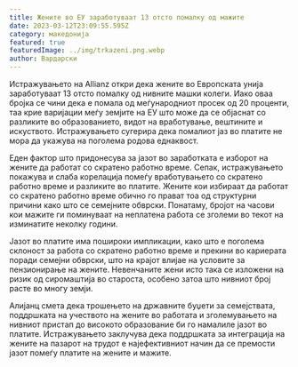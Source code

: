 ```yaml
---
title: Жените во ЕУ заработуваат 13 отсто помалку од мажите
date: 2023-03-12T23:09:55.595Z
category: македонија
featured: true
featuredImage: ../img/trkazeni.png.webp
author: Вардарски
---
```


Истражувањето на Allianz откри дека жените во Европската унија заработуваат 13 отсто помалку од нивните машки колеги. Иако оваа бројка се чини дека е помала од меѓународниот просек од 20 проценти, таа крие варијации меѓу земјите на ЕУ што може да се објаснат со разликите во образованието, видот на вработување, вештините и искуството. Истражувањето сугерира дека помалиот јаз во платите не мора да укажува на поголема родова еднаквост.

Еден фактор што придонесува за јазот во заработката е изборот на жените да работат со скратено работно време. Сепак, истражувањето покажува и слаба корелација помеѓу вработувањето со скратено работно време и разликите во платите. Жените кои избираат да работат со скратено работно време обично го прават тоа од структурни причини како што се семејните обврски. Понатаму, бројот на часови кои мажите ги поминуваат на неплатена работа се зголеми во текот на изминатите неколку години.

Јазот во платите има пошироки импликации, како што е поголема склоност за работа со скратено работно време и прекини во кариерата поради семејни обврски, што на крајот влијае на условите за пензионирање на жените. Невенчаните жени исто така се изложени на ризик од сиромаштија во староста, особено затоа што нивниот број расте во многу земји.

Алијанц смета дека трошењето на државните буџети за семејствата, поддршката на учеството на жените во работата и зголемувањето на нивниот пристап до високото образование би го намалиле јазот во платите. Истражувањето заклучува дека поддршката за интеграција на жените на пазарот на трудот е најефективниот начин да се премости јазот помеѓу платите на жените и мажите.
